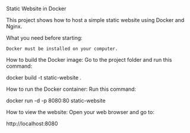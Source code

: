 Static Website in Docker

This project shows how to host a simple static website using Docker and Nginx.

What you need before starting:

    Docker must be installed on your computer.

How to build the Docker image:
Go to the project folder and run this command:

docker build -t static-website .

How to run the Docker container:
Run this command:

docker run -d -p 8080:80 static-website

How to view the website:
Open your web browser and go to:

http://localhost:8080

